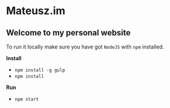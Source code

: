 # Mateusz.im
## Welcome to my personal website

To run it locally make sure you have got `NodeJS` with `npm` installed.

__Install__  
- `npm install -g gulp`
- `npm install`  

__Run__
- `npm start`
